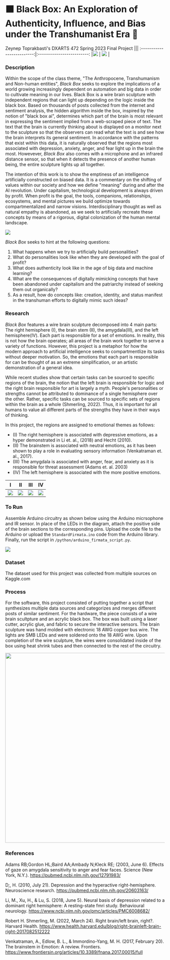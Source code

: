 # ⬛️ Black Box: An Exploration of Authenticity, Influence, and Bias under the Transhumanist Era 🧠
Zeynep Toprakbasti's DXARTS 472 Spring 2023 Final Project
|||
:-------------------------:|:-------------------------:
|![](/images/desc.png)     |  ![](/images/setup1.png) | 

### Description
Within the scope of the class theme, "The Anthropocene, Transhumanism and Non-human entities", <em> Black Box </em> seeks to explore the implications of a world growing increasingly dependent on automation and big data in order to cultivate meaning in our lives. Black Box is a wire brain sculpture with independent regions that can light up depending on the logic inside the black box. Based on thousands of posts collected from the internet and sentiment analysis, the hidden algorithm inside the box, inspired by the notion of "black box ai", determines which part of the brain is most relevant in expressing the sentiment implied from a web-scraped piece of text. The text that the brain is currently thinking about is displayed on a monitor next to the sculpture so that the observers can read what the text is and see how the brain interprets its general sentiment. In accordance with the patterns that exist within this data, it is naturally observed that the regions most associated with depression, anxiety, anger, and fear light up in the brain the most. Howevever, <em> Black Box </em> also comes with a microphone and an infrared distance sensor, so that when it detects the presence of another human being, the entire sculpture lights up all together.

The intention of this work is to show the emptiness of an intelligence artificially constructed on biased data. It is a commentary on the shifting of values within our society and how we define "meaning" during and after the AI revolution. Under capitalism, technological development is always driven by profit. When profit is the goal, the tools, companions, relationships, ecosystems, and mental pictures we build optimize towards compartmentalized and narrow visions. Interdisciplinary thought as well as natural empathy is abandoned, as we seek to artificially recreate these concepts by means of a rigorous, digital colonization of the human mental landscape.

![](/images/setup.png) 

 <em> Black Box </em> seeks to hint at the following questions:

1. What happens when we try to artificially build personalities?
2. What do personalities look like when they are developed with the goal of profit?
3. What does authenticity look like in the age of big data and machine learning?
4. What are the consequences of digitally mimicking concepts that have been abandoned under capitalism and the patriarchy instead of seeking them out organically?
5. As a result, how do concepts like: creation, identity, and status manifest in the transhuman efforts to digitally mimic such ideas?

### Research

 <em> Black Box </em> features a wire brain sculpture decomposed into 4 main parts: The right hemisphere (I), the brain stem (II), the amygdala(III), and the left hemisphere(IV). Each part is responsible for a set of emotions. In reality, this is not how the brain operates; all areas of the brain work together to serve a variety of functions. However, this project is a metaphor for how the modern approach to artificial intelligence seeks to compartmentlize its tasks without deeper motivation. So, the emotions that each part is responsible for can be thought of as an extreme simplification, or an artistic demonstration of a general idea. 


 While recent studies show that certain tasks can be sourced to specific regions of the brain, the notion that the left brain is responsible for logic and the right brain responsible for art is largely a myth. People's personalities or strengths cannot be attributed to dominance of a single hemisphere over the other. Rather, specific tasks can be sourced to specific sets of regions within the brain as a whole (Shmerling, 2022). Thus, it is important for all humans to value all different parts of the strengths they have in their ways of thinking.

 In this project, the regions are assigned to emotional themes as follows:
 

 * (I) The right hemisphere is associated with depressive emotions, as a hyper demonstrated in Li et. al., (2018) and Hecht (2010).
 * (II) The brainstem is associated with neutral emotions, as it has been shown to play a role in evaluating sensory information (Venkatraman et. al., 2017).
 * (III) The amygdala is associated with anger, fear, and anxiety as it is responsible for threat assessment (Adams et. al. 2003)
*  (IV) The left hemisphere is associated with the more positive emotions.




|I                           |  II                          | III                        | IV             |
:-------------------------:|:-------------------------:|:-------------------------:|:-------------------------:
|![](/images/left.png)  |  ![](/images/stem.png) |  ![](/images/amy.png)     |  ![](/images/right.png) |


### To Run
Assemble Arduino circuitry as shown below  using the Arduino micrsophone and IR sensor. In place of the LEDs in the diagram, attach the positive side of the brain sections to the corresponding pins. Upload the code file to the Arduino or upload the `StandardFirmata.ino` code from the Arduino library. Finally, run the script in `/python/arduino_firmata_script.py`.

![](/arduino/final_schematic.png)

### Dataset
The dataset used for this project was collected from multiple sources on Kaggle.com

[](/images/front.png)   

### Process
For the software, this project consisted of putting together a script that synthesizes multiple data sources and categorizes and merges different posts of similar sentiment.  For the hardware, the piece consists of a wire brain scultpture and an acrylic black box. The box was built using a laser cutter,  acrylic glue, and fabric to secure the interactive sensors. The brain sculpture was hand molded with electronic 18 AWG copper bus wire. The lights are SMB LEDs and were soldered onto the 18 AWG wire. Upon completion of the wire sculpture, the wires were consolidated inside of the box using heat shrink tubes and then connected to the rest of the circuitry.

<img src="/images/setup.png" width="600">

### References
Adams RB;Gordon HL;Baird AA;Ambady N;Kleck RE; (2003, June 6). Effects of gaze on amygdala sensitivity to anger and fear faces. Science (New York, N.Y.). https://pubmed.ncbi.nlm.nih.gov/12791983/ 

D;, H. (2010, July 21). Depression and the hyperactive right-hemisphere. Neuroscience research. https://pubmed.ncbi.nlm.nih.gov/20603163/ 

Li, M., Xu, H., &amp; Lu, S. (2018, June 5). Neural basis of depression related to a dominant right hemisphere: A resting-state fmri study. Behavioural neurology. https://www.ncbi.nlm.nih.gov/pmc/articles/PMC6008682/ 

Robert H. Shmerling, M. (2022, March 24). Right brain/left brain, right?. Harvard Health. https://www.health.harvard.edu/blog/right-brainleft-brain-right-2017082512222 

Venkatraman, A., Edlow, B. L., &amp; Immordino-Yang, M. H. (2017, February 20). The brainstem in Emotion: A review. Frontiers. https://www.frontiersin.org/articles/10.3389/fnana.2017.00015/full 

